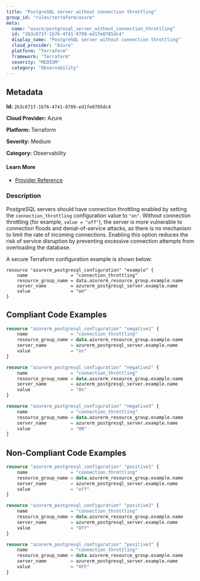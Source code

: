 ```yaml
---
title: "PostgreSQL server without connection throttling"
group_id: "rules/terraform/azure"
meta:
  name: "azure/postgresql_server_without_connection_throttling"
  id: "2b3c671f-1b76-4741-8789-ed1fe0785dc4"
  display_name: "PostgreSQL server without connection throttling"
  cloud_provider: "Azure"
  platform: "Terraform"
  framework: "Terraform"
  severity: "MEDIUM"
  category: "Observability"
---
```

## Metadata

**Id:** `2b3c671f-1b76-4741-8789-ed1fe0785dc4`

**Cloud Provider:** Azure

**Platform:** Terraform

**Severity:** Medium

**Category:** Observability

#### Learn More

 - [Provider Reference](https://registry.terraform.io/providers/hashicorp/azurerm/latest/docs/resources/postgresql_configuration)

### Description

 PostgreSQL servers should have connection throttling enabled by setting the `connection_throttling` configuration value to `"on"`. Without connection throttling (for example, `value = "off"`), the server is more vulnerable to connection floods and denial-of-service attacks, as there is no mechanism to limit the rate of incoming connections. Enabling this option reduces the risk of service disruption by preventing excessive connection attempts from overloading the database.

A secure Terraform configuration example is shown below:
  
```
resource "azurerm_postgresql_configuration" "example" {
    name                = "connection_throttling"
    resource_group_name = data.azurerm_resource_group.example.name
    server_name         = azurerm_postgresql_server.example.name
    value               = "on"
}
```


## Compliant Code Examples
```terraform
resource "azurerm_postgresql_configuration" "negative1" {
    name                = "connection_throttling"
    resource_group_name = data.azurerm_resource_group.example.name
    server_name         = azurerm_postgresql_server.example.name
    value               = "on"
}

resource "azurerm_postgresql_configuration" "negative2" {
    name                = "connection_throttling"
    resource_group_name = data.azurerm_resource_group.example.name
    server_name         = azurerm_postgresql_server.example.name
    value               = "On"
}

resource "azurerm_postgresql_configuration" "negative3" {
    name                = "connection_throttling"
    resource_group_name = data.azurerm_resource_group.example.name
    server_name         = azurerm_postgresql_server.example.name
    value               = "ON"
}
```
## Non-Compliant Code Examples
```terraform
resource "azurerm_postgresql_configuration" "positive1" {
    name                = "connection_throttling"
    resource_group_name = data.azurerm_resource_group.example.name
    server_name         = azurerm_postgresql_server.example.name
    value               = "off"
}

resource "azurerm_postgresql_configuration" "positive2" {
    name                = "connection_throttling"
    resource_group_name = data.azurerm_resource_group.example.name
    server_name         = azurerm_postgresql_server.example.name
    value               = "Off"
}

resource "azurerm_postgresql_configuration" "positive3" {
    name                = "connection_throttling"
    resource_group_name = data.azurerm_resource_group.example.name
    server_name         = azurerm_postgresql_server.example.name
    value               = "OFF"
}
```